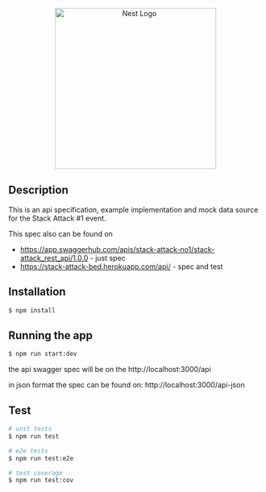 <p align="center">
  <a href="http://nestjs.com/" target="blank"><img src="https://nestjs.com/img/logo_text.svg" width="320" alt="Nest Logo" /></a>
</p>

## Description

This is an api specification, example implementation and mock data source for the Stack Attack #1 event.

This spec also can be found on 
* https://app.swaggerhub.com/apis/stack-attack-no1/stack-attack_rest_api/1.0.0 - just spec
* https://stack-attack-bed.herokuapp.com/api/ - spec and test

## Installation

```bash
$ npm install
```

## Running the app

```bash
$ npm run start:dev
```

the api swagger spec will be on the http://localhost:3000/api

in json format the spec can be found on: http://localhost:3000/api-json

## Test

```bash
# unit tests
$ npm run test

# e2e tests
$ npm run test:e2e

# test coverage
$ npm run test:cov
```
